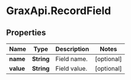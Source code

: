 # GraxApi.RecordField

## Properties

Name | Type | Description | Notes
------------ | ------------- | ------------- | -------------
**name** | **String** | Field name. | [optional] 
**value** | **String** | Field value. | [optional] 


